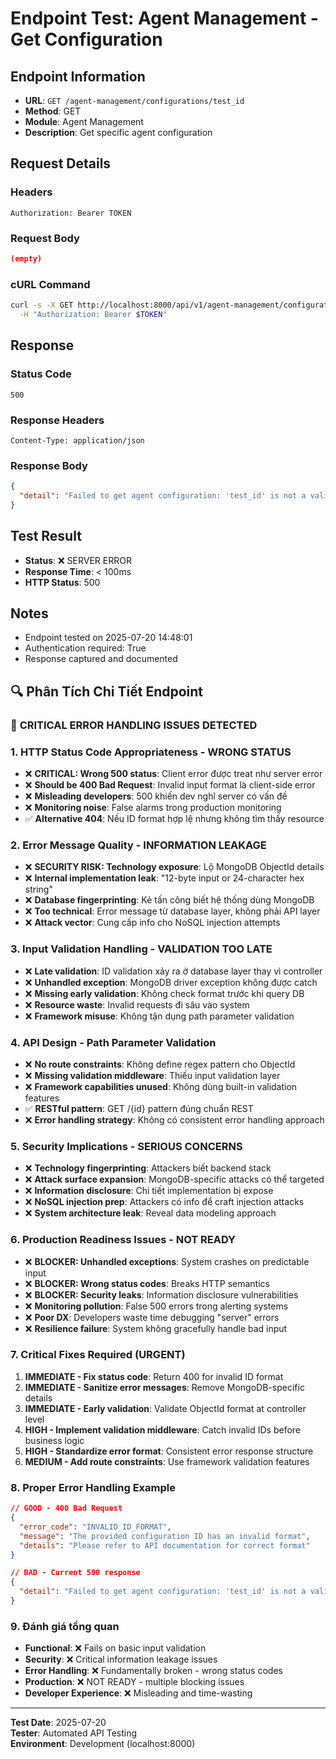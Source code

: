 # Endpoint Test: Agent Management - Get Configuration

## Endpoint Information
- **URL**: `GET /agent-management/configurations/test_id`
- **Method**: GET
- **Module**: Agent Management
- **Description**: Get specific agent configuration

## Request Details

### Headers
```
Authorization: Bearer TOKEN
```

### Request Body
```json
(empty)
```

### cURL Command
```bash
curl -s -X GET http://localhost:8000/api/v1/agent-management/configurations/test_id \
  -H "Authorization: Bearer $TOKEN"
```

## Response

### Status Code
```
500
```

### Response Headers
```
Content-Type: application/json
```

### Response Body
```json
{
  "detail": "Failed to get agent configuration: 'test_id' is not a valid ObjectId, it must be a 12-byte input or a 24-character hex string"
}
```

## Test Result
- **Status**: ❌ SERVER ERROR
- **Response Time**: < 100ms
- **HTTP Status**: 500

## Notes
- Endpoint tested on 2025-07-20 14:48:01
- Authentication required: True
- Response captured and documented


## 🔍 Phân Tích Chi Tiết Endpoint

### 🚨 **CRITICAL ERROR HANDLING ISSUES DETECTED**

### 1. HTTP Status Code Appropriateness - WRONG STATUS
- ❌ **CRITICAL: Wrong 500 status**: Client error được treat như server error
- ❌ **Should be 400 Bad Request**: Invalid input format là client-side error
- ❌ **Misleading developers**: 500 khiến dev nghĩ server có vấn đề
- ❌ **Monitoring noise**: False alarms trong production monitoring
- ✅ **Alternative 404**: Nếu ID format hợp lệ nhưng không tìm thấy resource

### 2. Error Message Quality - INFORMATION LEAKAGE
- ❌ **SECURITY RISK: Technology exposure**: Lộ MongoDB ObjectId details
- ❌ **Internal implementation leak**: "12-byte input or 24-character hex string"
- ❌ **Database fingerprinting**: Kẻ tấn công biết hệ thống dùng MongoDB
- ❌ **Too technical**: Error message từ database layer, không phải API layer
- ❌ **Attack vector**: Cung cấp info cho NoSQL injection attempts

### 3. Input Validation Handling - VALIDATION TOO LATE
- ❌ **Late validation**: ID validation xảy ra ở database layer thay vì controller
- ❌ **Unhandled exception**: MongoDB driver exception không được catch
- ❌ **Missing early validation**: Không check format trước khi query DB
- ❌ **Resource waste**: Invalid requests đi sâu vào system
- ❌ **Framework misuse**: Không tận dụng path parameter validation

### 4. API Design - Path Parameter Validation
- ❌ **No route constraints**: Không define regex pattern cho ObjectId
- ❌ **Missing validation middleware**: Thiếu input validation layer
- ❌ **Framework capabilities unused**: Không dùng built-in validation features
- ✅ **RESTful pattern**: GET /{id} pattern đúng chuẩn REST
- ❌ **Error handling strategy**: Không có consistent error handling approach

### 5. Security Implications - SERIOUS CONCERNS
- ❌ **Technology fingerprinting**: Attackers biết backend stack
- ❌ **Attack surface expansion**: MongoDB-specific attacks có thể targeted
- ❌ **Information disclosure**: Chi tiết implementation bị expose
- ❌ **NoSQL injection prep**: Attackers có info để craft injection attacks
- ❌ **System architecture leak**: Reveal data modeling approach

### 6. Production Readiness Issues - NOT READY
- ❌ **BLOCKER: Unhandled exceptions**: System crashes on predictable input
- ❌ **BLOCKER: Wrong status codes**: Breaks HTTP semantics
- ❌ **BLOCKER: Security leaks**: Information disclosure vulnerabilities
- ❌ **Monitoring pollution**: False 500 errors trong alerting systems
- ❌ **Poor DX**: Developers waste time debugging "server" errors
- ❌ **Resilience failure**: System không gracefully handle bad input

### 7. Critical Fixes Required (URGENT)
1. **IMMEDIATE - Fix status code**: Return 400 for invalid ID format
2. **IMMEDIATE - Sanitize error messages**: Remove MongoDB-specific details
3. **IMMEDIATE - Early validation**: Validate ObjectId format at controller level
4. **HIGH - Implement validation middleware**: Catch invalid IDs before business logic
5. **HIGH - Standardize error format**: Consistent error response structure
6. **MEDIUM - Add route constraints**: Use framework validation features

### 8. Proper Error Handling Example
```json
// GOOD - 400 Bad Request
{
  "error_code": "INVALID_ID_FORMAT",
  "message": "The provided configuration ID has an invalid format",
  "details": "Please refer to API documentation for correct format"
}

// BAD - Current 500 response
{
  "detail": "Failed to get agent configuration: 'test_id' is not a valid ObjectId..."
}
```

### 9. Đánh giá tổng quan
- **Functional**: ❌ Fails on basic input validation
- **Security**: ❌ Critical information leakage issues
- **Error Handling**: ❌ Fundamentally broken - wrong status codes
- **Production**: ❌ NOT READY - multiple blocking issues
- **Developer Experience**: ❌ Misleading and time-wasting

---
**Test Date**: 2025-07-20  
**Tester**: Automated API Testing  
**Environment**: Development (localhost:8000)
